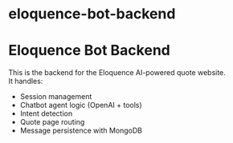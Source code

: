 # eloquence-bot-backend

# Eloquence Bot Backend

This is the backend for the Eloquence AI-powered quote website.  
It handles:
- Session management
- Chatbot agent logic (OpenAI + tools)
- Intent detection
- Quote page routing
- Message persistence with MongoDB
